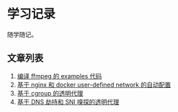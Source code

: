 # 学习记录

随学随记。

## 文章列表

1. [编译 ffmpeg 的 examples 代码](build-ffmpeg-examples/build-ffmpeg-examples.md)
2. [基于 nginx 和 docker user-defined network 的自动配置](docker-nginx-autoconf/docker-nginx-autoconf.md)
3. [基于 cgroup 的透明代理](cgroup-based-transparent-proxying/cgroup-based-transparent-proxying.md)
4. [基于 DNS 劫持和 SNI 嗅探的透明代理](dns-hj-based-transparent-proxying/dns-hj-based-transparent-proxying.md)
